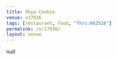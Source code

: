 ```yaml
---
title: Ohya Cookie
venue: v17936
tags: [restaurant, food, "fhrs:662510"]
permalink: /v/17936/
layout: venue
---
```

null